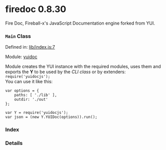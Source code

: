 
# firedoc 0.8.30

Fire Doc, Fireball-x&#x27;s JavaScript Documentation engine forked from YUI.

### `Main` Class


Defined in: [lib/index.js:7](../files/lib/index.js.js)

Module: [yuidoc](../modules/yuidoc.md)




Module creates the YUI instance with the required modules, uses them and exports the **Y** to be used
by the _CLI class_ or by extenders: `require('yuidocjs');`  
You can use it like this:  

    var options = {
        paths: [ './lib' ],
        outdir: './out'
    };

    var Y = require('yuidocjs');
    var json = (new Y.YUIDoc(options)).run();

### Index







### Details




